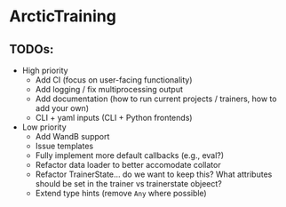 # ArcticTraining

## TODOs:
- High priority
  - Add CI (focus on user-facing functionality)
  - Add logging / fix multiprocessing output
  - Add documentation (how to run current projects / trainers, how to add your own)
  - CLI + yaml inputs (CLI + Python frontends)
- Low priority
  - Add WandB support
  - Issue templates
  - Fully implement more default callbacks (e.g., eval?)
  - Refactor data loader to better accomodate collator
  - Refactor TrainerState... do we want to keep this? What attributes should be set in the trainer vs trainerstate objeect?
  - Extend type hints (remove `Any` where possible)
